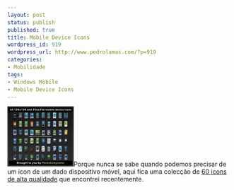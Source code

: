 ```yaml
---
layout: post
status: publish
published: true
title: Mobile Device Icons
wordpress_id: 919
wordpress_url: http://www.pedrolamas.com/?p=919
categories:
- Mobilidade
tags:
- Windows Mobile
- Mobile Device Icons
---
```

[![Mobile Device Icons](wp-content/uploads/2009/08/Mobile-Device-Icons.jpg "Mobile Device Icons")](http://www.iconarchive.com/category/computer/mobile-device-icons-by-pierocksmysocks.html)Porque nunca se sabe quando podemos precisar de um icon de um dado dispositivo móvel, aqui fica uma colecção de [60 icons de alta qualidade](http://www.iconarchive.com/category/computer/mobile-device-icons-by-pierocksmysocks.html) que encontrei recentemente.
